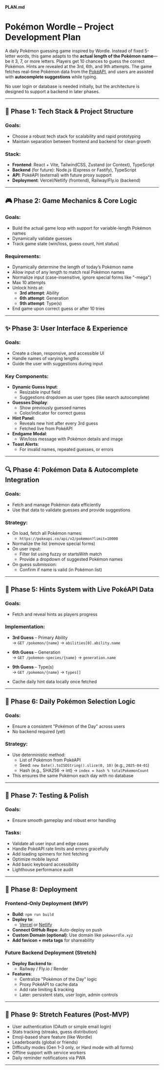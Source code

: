 **PLAN.md**

# Pokémon Wordle – Project Development Plan

A daily Pokémon guessing game inspired by Wordle. Instead of fixed 5-letter words, this game adapts to the **actual length of the Pokémon name**—be it 3, 7, or more letters. Players get 10 chances to guess the correct Pokémon. Hints are revealed at the 3rd, 6th, and 9th attempts. The game fetches real-time Pokémon data from the [PokéAPI](https://pokeapi.co/docs/v2), and users are assisted with **autocomplete suggestions** while typing.

No user login or database is needed initially, but the architecture is designed to support a backend in later phases.

---

## 📁 Phase 1: Tech Stack & Project Structure

### Goals:
- Choose a robust tech stack for scalability and rapid prototyping
- Maintain separation between frontend and backend for clean growth

### Stack:
- **Frontend**: React + Vite, TailwindCSS, Zustand (or Context), TypeScript
- **Backend** (for future): Node.js (Express or Fastify), TypeScript
- **API**: PokéAPI (external) with future proxy support
- **Deployment**: Vercel/Netlify (frontend), Railway/Fly.io (backend)

---

## 🎮 Phase 2: Game Mechanics & Core Logic

### Goals:
- Build the actual game loop with support for variable-length Pokémon names
- Dynamically validate guesses
- Track game state (win/loss, guess count, hint status)

### Requirements:
- Dynamically determine the length of today’s Pokémon name
- Allow input of any length to match real Pokémon names
- Normalize input (case-insensitive, ignore special forms like "-mega")
- Max 10 attempts
- Unlock hints at:
  - **3rd attempt**: Ability
  - **6th attempt**: Generation
  - **9th attempt**: Type(s)
- End game upon correct guess or after 10 tries

---

## ✨ Phase 3: User Interface & Experience

### Goals:
- Create a clean, responsive, and accessible UI
- Handle names of varying lengths
- Guide the user with suggestions during input

### Key Components:
- **Dynamic Guess Input**:
  - Resizable input field
  - Suggestions dropdown as user types (like search autocomplete)
- **Guesses Display**:
  - Show previously guessed names
  - Color/indicator for correct guess
- **Hint Panel**:
  - Reveals new hint after every 3rd guess
  - Fetched live from PokéAPI
- **Endgame Modal**:
  - Win/loss message with Pokémon details and image
- **Toast Alerts**:
  - For invalid names, repeated guesses, or errors

---

## 🔍 Phase 4: Pokémon Data & Autocomplete Integration

### Goals:
- Fetch and manage Pokémon data efficiently
- Use that data to validate guesses and provide suggestions

### Strategy:
- On load, fetch all Pokémon names:
  - `https://pokeapi.co/api/v2/pokemon?limit=10000`
- Normalize the list (remove special forms)
- On user input:
  - Filter list using fuzzy or startsWith match
  - Provide a dropdown of suggested Pokémon names
- On guess submission:
  - Confirm if name is valid (in Pokémon list)

---

## 🧠 Phase 5: Hints System with Live PokéAPI Data

### Goals:
- Fetch and reveal hints as players progress

### Implementation:
- **3rd Guess** – Primary Ability  
  → `GET /pokemon/{name}` → `abilities[0].ability.name`

- **6th Guess** – Generation  
  → `GET /pokemon-species/{name}` → `generation.name`

- **9th Guess** – Type(s)  
  → `GET /pokemon/{name}` → `types[]`

- Cache daily hint data locally once fetched

---

## 📆 Phase 6: Daily Pokémon Selection Logic

### Goals:
- Ensure a consistent "Pokémon of the Day" across users
- No backend required (yet)

### Strategy:
- Use deterministic method:
  - List of Pokémon from PokéAPI
  - Seed: `new Date().toISOString().slice(0, 10)` (e.g., `2025-04-01`)
  - Hash (e.g., SHA256 → int) → `index = hash % totalPokemonCount`
- This ensures the same Pokémon each day with no database

---

## 🧪 Phase 7: Testing & Polish

### Goals:
- Ensure smooth gameplay and robust error handling

### Tasks:
- Validate all user input and edge cases
- Handle PokéAPI rate limits and errors gracefully
- Add loading spinners for hint fetching
- Optimize mobile layout
- Add basic keyboard accessibility
- Lighthouse performance audit

---

## 🚀 Phase 8: Deployment

### Frontend-Only Deployment (MVP)
- **Build**: `npm run build`
- **Deploy to**:
  - [Vercel](https://vercel.com) or [Netlify](https://netlify.com)
- **Connect GitHub Repo**: Auto-deploy on push
- **Custom Domain (optional)**: Use domain like `pokewordle.xyz`
- **Add favicon + meta tags** for shareability

### Future Backend Deployment (Stretch)
- **Deploy Backend to**:
  - Railway / Fly.io / Render
- **Features**:
  - Centralize "Pokémon of the Day" logic
  - Proxy PokéAPI to cache data
  - Add rate limiting & tracking
  - Later: persistent stats, user login, admin controls

---

## 🌱 Phase 9: Stretch Features (Post-MVP)

- User authentication (OAuth or simple email login)
- Stats tracking (streaks, guess distribution)
- Emoji-based share feature (like Wordle)
- Leaderboards (global or friends)
- Difficulty modes (Gen 1–3 only, or Hard mode with all forms)
- Offline support with service workers
- Daily reminder notifications via PWA

---